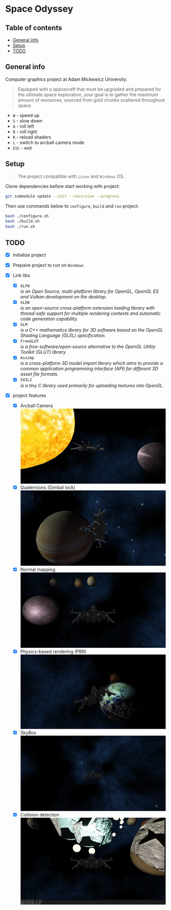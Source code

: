 # Space Odyssey

## Table of contents
* [General info](#general-info)
* [Setup](#setup)
* [TODO](#todo)

## General info

Computer graphics project at Adam Mickewicz University.

> Equipped with a spacecraft that must be upgraded and prepared for the ultimate space exploration, your goal is to gather the maximum amount of resources, sourced from gold chunks scattered throughout space.


- `W` - speed up
- `S` - slow down
- `A` - roll left
- `D` - roll right
- `R` - reload shaders
- `L` - switch to arcball camera mode
- `ESC` - exit

## Setup

> The project compatible with ``Linux`` and ``Windows`` OS.

Clone dependencies before start working with project:
```bash
git submodule update --init --recursive --progress
```

Then use commands below to ``configure``, ``build`` and ``run`` project:
```bash
bash ./configure.sh
bash ./build.sh
bash ./run.sh
```

## TODO

- [x] Initialize project
- [x] Prepaire project to run on ``Windows``

- [x] Link libs
  - [x] `GLFW`      <br>_is an Open Source, multi-platform library for OpenGL, OpenGL ES and Vulkan development on the desktop._
  - [x] `GLEW`      <br>_is an open-source cross-platform extension loading library with thread-safe support for multiple rendering contexts and automatic code generation capability._
  - [x] `GLM`       <br>_is a C++ mathematics library for 3D software based on the OpenGL Shading Language (GLSL) specification._
  - [x] `FreeGLUT`  <br>_is a free-software/open-source alternative to the OpenGL Utility Toolkit (GLUT) library._
  - [x] `Assimp`    <br>_is a cross-platform 3D model import library which aims to provide a common application programming interface (API) for different 3D asset file formats._
  - [x] `SOIL2`     <br>_is a tiny C library used primarily for uploading textures into OpenGL._

- [x] project features
  - [x] Arcball Camera </br>![Arcball camera](./img/arcball_camera.jpg)
  - [x] Quaternions (Gimbal lock) </br>![Quaternions](./img/quaternions.jpg)
  - [x] Normal mapping </br>![Normal mapping](./img/normal_mapping.jpg)
  - [x] Physics-based rendering (PBR) </br>![PBR](./img/pbr.jpg)
  - [x] SkyBox </br>![SkyBox](./img/skybox.jpg)
  - [x] Collision detection</br>![Collision detection](./img/collision.jpg)